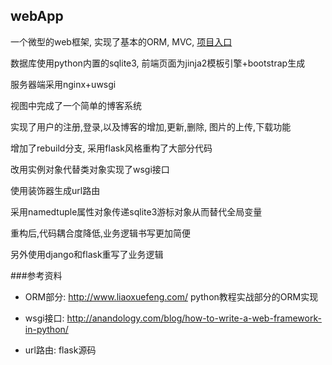 ## webApp

一个微型的web框架, 实现了基本的ORM, MVC, [项目入口](http://umaru.net/)

数据库使用python内置的sqlite3, 前端页面为jinja2模板引擎+bootstrap生成

服务器端采用nginx+uwsgi

视图中完成了一个简单的博客系统

实现了用户的注册,登录,以及博客的增加,更新,删除, 图片的上传,下载功能

增加了rebuild分支, 采用flask风格重构了大部分代码

改用实例对象代替类对象实现了wsgi接口

使用装饰器生成url路由

采用namedtuple属性对象传递sqlite3游标对象从而替代全局变量

重构后,代码耦合度降低,业务逻辑书写更加简便

另外使用django和flask重写了业务逻辑

###参考资料

* ORM部分: http://www.liaoxuefeng.com/ python教程实战部分的ORM实现

* wsgi接口: http://anandology.com/blog/how-to-write-a-web-framework-in-python/

* url路由: flask源码
